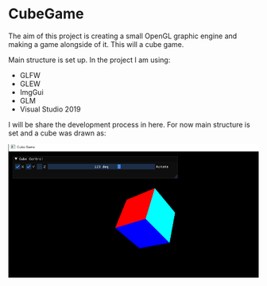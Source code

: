 # CubeGame

The aim of this project is creating a small OpenGL graphic engine and making a game alongside of it. This will a cube game.

Main structure is set up. In the project I am using:

- GLFW
- GLEW
- ImgGui
- GLM
- Visual Studio 2019

I will be share the development process in here. For now main structure is set and a cube was drawn as:

![Cube](https://github.com/ofhasirci/CubeGame/blob/master/images/Cube.png)

